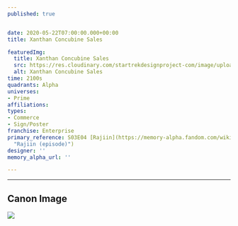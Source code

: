 ```yaml
---
published: true


date: 2020-05-22T07:00:00.000+00:00
title: Xanthan Concubine Sales

featuredImg:
  title: Xanthan Concubine Sales
  src: https://res.cloudinary.com/startrekdesignproject-com/image/upload/v1590109606/XanthanConcubineSales.png
  alt: Xanthan Concubine Sales
time: 2100s
quadrants: Alpha
universes:
- Prime
affiliations:
types:
- Commerce
- Sign/Poster
franchise: Enterprise
primary_reference: S03E04 [Rajiin](https://memory-alpha.fandom.com/wiki/Rajiin_(episode)
  "Rajiin (episode)")
designer: ''
memory_alpha_url: ''

---
```

***

## Canon Image

![](https://res.cloudinary.com/startrekdesignproject-com/image/upload/v1590109606/XanthanConcubineSales1.jpg)